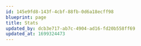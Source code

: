 ```yaml
---
id: 145e9fd8-143f-4cbf-88fb-0d6a18ecff98
blueprint: page
title: Stats
updated_by: dcb3e717-ab7c-4904-ad16-fd20b558ff69
updated_at: 1699324473
---
```

